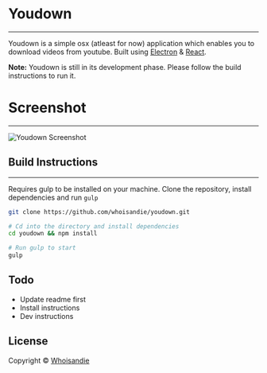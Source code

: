 # Youdown
---
Youdown is a simple osx (atleast for now) application which enables you to download videos from youtube.
Built using [Electron](http://electron.atom.io/) & [React](https://facebook.github.io/react).

**Note:** Youdown is still in its development phase. Please follow the build instructions to run it.

# Screenshot
---
![Youdown Screenshot](https://s3-us-west-2.amazonaws.com/github.whoisandie.com/youdown-screen.png)

## Build Instructions
---
Requires gulp to be installed on your machine.
Clone the repository, install dependencies and run `gulp`

``` bash
git clone https://github.com/whoisandie/youdown.git

# Cd into the directory and install dependencies
cd youdown && npm install

# Run gulp to start
gulp
```

## Todo
+ Update readme first
+ Install instructions
+ Dev instructions

## License

Copyright &copy; [Whoisandie](http://whoisandie.com)